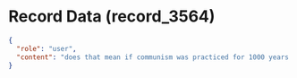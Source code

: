 # Record Data (record_3564)

```json
{
  "role": "user",
  "content": "does that mean if communism was practiced for 1000 years it becomes inherited static or is there a different reason? \n"
}
```
